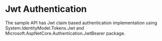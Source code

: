 # Jwt Authentication

The sample API has Jwt claim based authentication implementation using System.IdentityModel.Tokens.Jwt and Microsoft.AspNetCore.Authentication.JwtBearer package.
